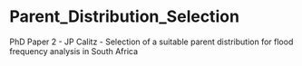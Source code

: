 # Parent_Distribution_Selection
PhD Paper 2 - JP Calitz - Selection of a suitable parent distribution for flood frequency analysis in South Africa
